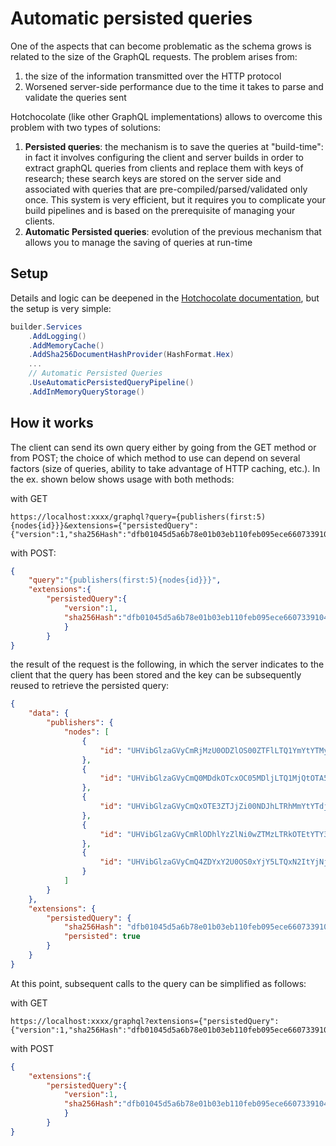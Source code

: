 # Automatic persisted queries

One of the aspects that can become problematic as the schema grows is related to the size of the GraphQL requests. The problem arises from:

1. the size of the information transmitted over the HTTP protocol
2. Worsened server-side performance due to the time it takes to parse and validate the queries sent

Hotchocolate (like other GraphQL implementations) allows to overcome this problem with two types of solutions:

1. **Persisted queries**: the mechanism is to save the queries at "build-time": in fact it involves configuring the client and server builds in order to extract graphQL queries from clients and replace them with keys of research; these search keys are stored on the server side and associated with queries that are pre-compiled/parsed/validated only once. This system is very efficient, but it requires you to complicate your build pipelines and is based on the prerequisite of managing your clients.
2. **Automatic Persisted queries**: evolution of the previous mechanism that allows you to manage the saving of queries at run-time

## Setup

Details and logic can be deepened in the [Hotchocolate documentation](https://chillicream.com/docs/hotchocolate/performance/automatic-persisted-queries), but the setup is very simple:

```csharp
builder.Services
    .AddLogging()
    .AddMemoryCache()
    .AddSha256DocumentHashProvider(HashFormat.Hex)
    ...
    // Automatic Persisted Queries
    .UseAutomaticPersistedQueryPipeline()
    .AddInMemoryQueryStorage()
```

## How it works

The client can send its own query either by going from the GET method or from POST; the choice of which method to use can depend on several factors (size of queries, ability to take advantage of HTTP caching, etc.). In the ex. shown below shows usage with both methods:

with GET
```
https://localhost:xxxx/graphql?query={publishers(first:5){nodes{id}}}&extensions={"persistedQuery":{"version":1,"sha256Hash":"dfb01045d5a6b78e01b03eb110feb095ece66073391040ce472f074fea912343"}}
```

with POST:
```json
{
    "query":"{publishers(first:5){nodes{id}}}",
    "extensions":{
        "persistedQuery":{
            "version":1,
            "sha256Hash":"dfb01045d5a6b78e01b03eb110feb095ece66073391040ce472f074fea912343"
            }
        }
}
```

the result of the request is the following, in which the server indicates to the client that the query has been stored and the key can be subsequently reused to retrieve the persisted query:

```json
{
    "data": {
        "publishers": {
            "nodes": [
                {
                    "id": "UHVibGlzaGVyCmRjMzU0ODZlOS00ZTFlLTQ1YmYtYTMyZC1mODg0MjMxMWQxYjM="
                },
                {
                    "id": "UHVibGlzaGVyCmQ0MDdkOTcxOC05MDljLTQ1MjQtOTA5MS0yMzk1ZWM2NDZjNTI="
                },
                {
                    "id": "UHVibGlzaGVyCmQxOTE3ZTJjZi00NDJhLTRhMmYtYTdjNS1iOGQ1YmQ2NDVkMGQ="
                },
                {
                    "id": "UHVibGlzaGVyCmRlODhlYzZlNi0wZTMzLTRkOTEtYTY3MC00MzE5ZmI3MTdkZTQ="
                },
                {
                    "id": "UHVibGlzaGVyCmQ4ZDYxY2U0OS0xYjY5LTQxN2ItYjNjMS1mZDhhNzE2OTAyNTA="
                }
            ]
        }
    },
    "extensions": {
        "persistedQuery": {
            "sha256Hash": "dfb01045d5a6b78e01b03eb110feb095ece66073391040ce472f074fea912343",
            "persisted": true
        }
    }
}
```

At this point, subsequent calls to the query can be simplified as follows:

with GET
```
https://localhost:xxxx/graphql?extensions={"persistedQuery":{"version":1,"sha256Hash":"dfb01045d5a6b78e01b03eb110feb095ece66073391040ce472f074fea912343"}}
```

with POST
```json
{
    "extensions":{
        "persistedQuery":{
            "version":1,
            "sha256Hash":"dfb01045d5a6b78e01b03eb110feb095ece66073391040ce472f074fea912343"
            }
        }
}
```